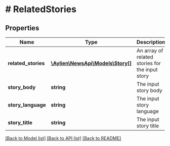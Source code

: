 # # RelatedStories

## Properties

Name | Type | Description | Notes
------------ | ------------- | ------------- | -------------
**related_stories** | [**\Aylien\NewsApi\Models\Story[]**](Story.md) | An array of related stories for the input story | [optional] 
**story_body** | **string** | The input story body | [optional] 
**story_language** | **string** | The input story language | [optional] 
**story_title** | **string** | The input story title | [optional] 

[[Back to Model list]](../../README.md#documentation-for-models) [[Back to API list]](../../README.md#documentation-for-api-endpoints) [[Back to README]](../../README.md)


